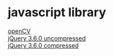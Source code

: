 javascript library
==================
[openCV ](https://imneverdied.github.io/JS/opencv.js) <br>
[jQuery 3.6.0 uncompressed ](https://code.jquery.com/jquery-3.6.0.js) <br>
[jQuery 3.6.0 compressed ](https://code.jquery.com/jquery-3.6.0.min.js) <br>
